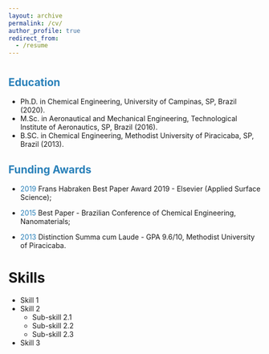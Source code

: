 ```yaml
---
layout: archive
permalink: /cv/
author_profile: true
redirect_from:
  - /resume
---
```


<p style="margin-bottom:1cm;"></p>


<p style="margin-bottom:1cm;"></p>
<h2>
<font color="#2980b9">Education</font>
</h2>

* Ph.D. in Chemical Engineering, University of Campinas, SP, Brazil (2020).
* M.Sc. in Aeronautical and Mechanical Engineering, Technological Institute of 
Aeronautics, SP, Brazil (2016).
* B.SC. in Chemical Engineering, Methodist University of Piracicaba, SP, Brazil (2013). 

<h2>
<font color="#2980b9">Funding Awards</font>
</h2>

* <p><font color="#2980b9">2019</font> Frans Habraken Best Paper Award 2019 - Elsevier (Applied Surface Science);</p>
* <p><font color="#2980b9">2015</font> Best Paper - Brazilian Conference of Chemical Engineering, Nanomaterials;</p>
* <p><font color="#2980b9">2013</font> Distinction Summa cum Laude - GPA 9.6/10, Methodist University of Piracicaba.</p>

  
Skills
======
* Skill 1
* Skill 2
  * Sub-skill 2.1
  * Sub-skill 2.2
  * Sub-skill 2.3
* Skill 3

  
